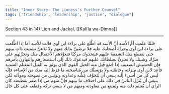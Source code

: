 ```yaml
---
title: "Inner Story: The Lioness's Further Counsel"
tags: ['friendship', 'leadership', 'justice', "dialogue"]
---
```


 Section 43 in 14) Lion and Jackal, [[Kalīla wa-Dimna]]

---
فلمَّا علمت أمُّ الأسد أنَّ الأسد قد اطَّلع على براءة ابن آوى قالت للأسد أما إذا اطَّلعت على براءة ابن آوى وجرأة أصحابك عليه فلا ترضَينَّ بذلك منهم ولا تَدَعنَّ تشتيت ذاتِ بينهم حتى تنقطع منك الشفقةُ عليهم فيتخذوك مركبًا فتعوَّدَهم الاحتمال منك وتجرِّئهم على ضرِّك وشينك ولا تغترنَّ بسلطانك عليهم فيدعوك ذلك إلى استصغارهم والتهاون بأمرهم فإن الحشيش الضعيف إذا جُمَع فُتِل منه الحبل القوي الذي يوثَق به الفيل المغتلم الشديد فأعِد لابن آوى منزلته وخاصَّته ولا يؤيِسنَّك من مُناصحته ما فرَط إليه منك من الإساءة فإنَّه ليس كل من أُسيءَ إليه ينبغي أن يُتَخوَّف غِشُّه وعداوته ويؤيَس من نصيحته ومودَّته لكن ينبغي أن يُنزَل الناسُ في ذلك على اختلاف ما بينهم فإنَّ منهم من إذا ظُفر بقطيعته كان الرأي أن يُغتنَم ذلك منه ويُمتنع من معاودته ومنهم من لا ينبغي تركه وقطعه على كل حال
